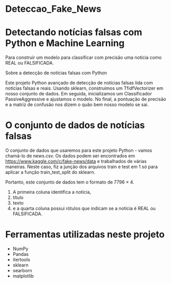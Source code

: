 # Deteccao_Fake_News

# Detectando notícias falsas com Python e Machine Learning

Para construir um modelo para classificar com precisão uma notícia como REAL ou FALSIFICADA.

Sobre a detecção de notícias falsas com Python

Este projeto Python avançado de detecção de notícias falsas lida com notícias falsas e reais. Usando sklearn, construímos um TfidfVectorizer em nosso conjunto de dados. Em seguida, inicializamos um Classificador PassiveAggressive e ajustamos o modelo. No final, a pontuação de precisão e a matriz de confusão nos dizem o quão bem nosso modelo se sai.

# O conjunto de dados de notícias falsas

O conjunto de dados que usaremos para este projeto Python - vamos chamá-lo de news.csv. Os dados podem ser encontrados em https://www.kaggle.com/c/fake-news/data e trabalhados de várias maneiras. Neste caso, fiz a junção dos arquivos train e test em 1 só para aplicar a função train_test_split do sklearn.

Portanto, este conjunto de dados tem o formato de 7796 × 4. 
1. A primeira coluna identifica a notícia, 
2. título 
3. texto
4. e a quarta coluna possui rótulos que indicam se a notícia é REAL ou FALSIFICADA.

# Ferramentas utilizadas neste projeto
* NumPy
* Pandas
* itertools
* sklearn
* searborn
* matplotlib

